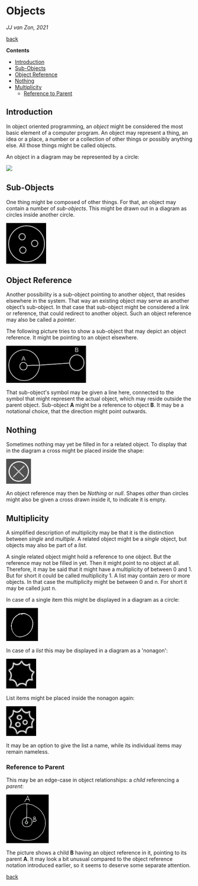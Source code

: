 ﻿Objects
=======

*JJ van Zon, 2021*

[back](../../)

__Contents__

- [Introduction](#introduction)
- [Sub-Objects](#sub-objects)
- [Object Reference](#object-reference)
- [Nothing](#nothing)
- [Multiplicity](#multiplicity)
    - [Reference to Parent](#reference-to-parent)

## Introduction

In object oriented programming, an *object* might be considered the most basic element of a computer program. An object may represent a thing, an idea or a place, a number or a collection of other things or possibly anything else. All those things might be called objects.

An object in a diagram may be represented by a circle:

![](images/Objects.001.png)

## Sub-Objects

One thing might be composed of other things. For that, an object may contain a number of *sub-objects*. This might be drawn out in a diagram as circles inside another circle.

![](images/Objects.002.png)

## Object Reference

Another possibility is a sub-object pointing to another object, that resides elsewhere in the system. That way an existing object may serve as another object’s sub-object. In that case that sub-object might be considered a link or reference, that could redirect to another object. Such an object reference may also be called a *pointer*.

The following picture tries to show a sub-object that may depict an object reference. It might be pointing to an object elsewhere.

![](images/Objects.003.png)

That sub-object's symbol may be given a line here, connected to the symbol that might represent the actual object, which may reside outside the parent object. Sub-object __A__ might be a reference to object __B__. It may be a notational choice, that the direction might point outwards.

## Nothing

Sometimes nothing may yet be filled in for a related object. To display that in the diagram a cross might be placed inside the shape:

![](images/Objects.004.png)

An object reference may then be *Nothing* or *null*. Shapes *other* than circles might also be given a cross drawn inside it, to indicate it is empty.

## Multiplicity

A simplified description of multiplicity may be that it is the distinction between *single* and *multiple*. A related object might be a *single* object, but objects may also be part of a *list*.

A single related object might hold a reference to one object. But the reference may not be filled in yet. Then it might point to no object at all. Therefore, it may be said that it might have a multiplicity of between 0 and 1. But for short it could be called multiplicity 1. A list may contain zero or more objects. In that case the multiplicity might be between 0 and n. For short it may be called just n.

In case of a single item this might be displayed in a diagram as a circle:

![](images/Objects.005.png)

In case of a *list* this may be displayed in a diagram as a 'nonagon':

![](images/Objects.006.png)

List items might be placed inside the nonagon again:

![](images/Objects.007.png)

It may be an option to give the list a name, while its individual items may remain nameless.

### Reference to Parent

This may be an edge-case in object relationships: a *child* referencing a *parent*:

![](images/reference-to-parent.png)

The picture shows a child __B__ having an object reference in it, pointing to its parent __A__. It may look a bit unusual compared to the object reference notation introduced earlier, so it seems to deserve some separate attention.

[back](../../)